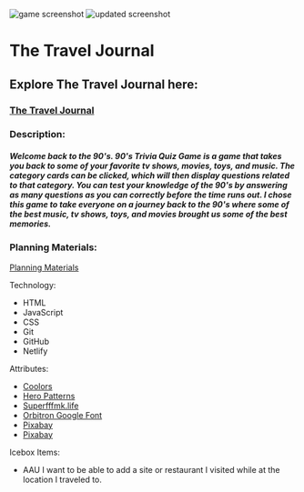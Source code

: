 

![game screenshot](assets/Images/gamescreenshot.png)
![updated screenshot](assets/Images/updatedgamescreenshot.png)
# The Travel Journal





## Explore The Travel Journal here:

### [The Travel Journal](https://90striviaquizgame.netlify.app/)


### Description:

##### Welcome back to the 90's. 90's Trivia Quiz Game is a game that takes you back to some of your favorite tv shows, movies, toys, and music. The category cards can be clicked, which will then display questions related to that category. You can test your knowledge of the 90's by answering as many questions as you can  correctly before the time runs out. I chose this game to take everyone on a journey back to the 90's where some of the best music, tv shows, toys, and movies brought us some of the best memories.


### Planning Materials:

[Planning Materials](https://docs.google.com/document/d/1ehHp7F168ZOgbCp4YLXeWj69-Je3f7CJAkIs_uhyI3I/edit?usp=sharing)


Technology:

* HTML
* JavaScript
* CSS
* Git
* GitHub
* Netlify


Attributes:
* [Coolors](https://coolors.co/) 
* [Hero Patterns](https://heropatterns.com/)
* [Superfffmk.life](https://superfffmk.life/product_details/75046559.html)
* [Orbitron Google Font](https://superfffmk.life/product_details/75046559.html)
* [Pixabay](https://pixabay.com/sound-effects/search/retro%20games/)
* [Pixabay](https://pixabay.com/sound-effects/search/retro%20games/) 

Icebox Items:
* AAU I want to be able to add a site or restaurant I visited while at the location I traveled to.






